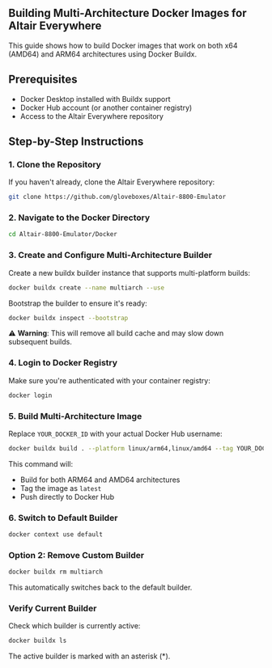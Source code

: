 ## Building Multi-Architecture Docker Images for Altair Everywhere

This guide shows how to build Docker images that work on both x64 (AMD64) and ARM64 architectures using Docker Buildx.

## Prerequisites

- Docker Desktop installed with Buildx support
- Docker Hub account (or another container registry)
- Access to the Altair Everywhere repository

## Step-by-Step Instructions

### 1. Clone the Repository

If you haven't already, clone the Altair Everywhere repository:

```bash
git clone https://github.com/gloveboxes/Altair-8800-Emulator
```

### 2. Navigate to the Docker Directory

```bash
cd Altair-8800-Emulator/Docker
```

### 3. Create and Configure Multi-Architecture Builder

Create a new buildx builder instance that supports multi-platform builds:

```bash
docker buildx create --name multiarch --use
```

Bootstrap the builder to ensure it's ready:

```bash
docker buildx inspect --bootstrap
```

⚠️ **Warning**: This will remove all build cache and may slow down subsequent builds.

### 4. Login to Docker Registry

Make sure you're authenticated with your container registry:

```bash
docker login
```

### 5. Build Multi-Architecture Image

Replace `YOUR_DOCKER_ID` with your actual Docker Hub username:

```bash
docker buildx build . --platform linux/arm64,linux/amd64 --tag YOUR_DOCKER_ID/altair8800:latest --push --no-cache
```

This command will:

- Build for both ARM64 and AMD64 architectures
- Tag the image as `latest`
- Push directly to Docker Hub

### 6. Switch to Default Builder

```bash
docker context use default
```

### Option 2: Remove Custom Builder

```bash
docker buildx rm multiarch
```

This automatically switches back to the default builder.

### Verify Current Builder

Check which builder is currently active:

```bash
docker buildx ls
```

The active builder is marked with an asterisk (*).
